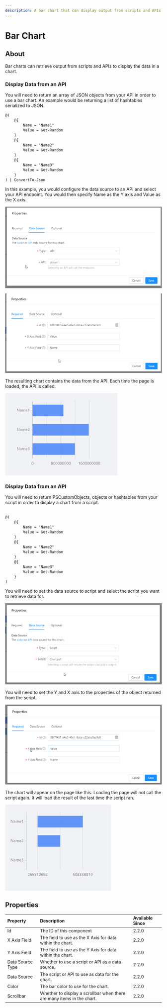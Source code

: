 ```yaml
---
description: A bar chart that can display output from scripts and APIs.
---
```


# Bar Chart

## About

Bar charts can retrieve output from scripts and APIs to display the data in a chart. 

### Display Data from an API

You will need to return an array of JSON objects from your API in order to use a bar chart. An example would be returning a list of hashtables serialized to JSON. 

```text
@(
    @{
        Name = "Name1"
        Value = Get-Random
    }
    @{
        Name = "Name2"
        Value = Get-Random
    }
    @{
        Name = "Name3"
        Value = Get-Random
    }
) | ConvertTo-Json 
```

In this example, you would configure the data source to an API and select your API endpoint. You would then specify Name as the Y axis and Value as the X axis. 

![](../../.gitbook/assets/image%20%28233%29.png)

![](../../.gitbook/assets/image%20%28241%29.png)

The resulting chart contains the data from the API. Each time the page is loaded, the API is called. 

![](../../.gitbook/assets/image%20%28242%29.png)

### Display Data from an API

You will need to return PSCustomObjects, objects or hashtables from your script in order to display a chart from a script. 

```text

@(
    @{
        Name = "Name1"
        Value = Get-Random
    }
    @{
        Name = "Name2"
        Value = Get-Random
    }
    @{
        Name = "Name3"
        Value = Get-Random
    }
)
```

You will need to set the data source to script and select the script you want to retrieve data for. 

![](../../.gitbook/assets/image%20%28246%29.png)

You will need to set the Y and X axis to the properties of the object returned from the script. 

![](../../.gitbook/assets/image%20%28234%29.png)

The chart will appear on the page like this. Loading the page will not call the script again. It will load the result of the last time the script ran. 

![](../../.gitbook/assets/image%20%28243%29.png)

## Properties

| Property | Description | Available Since |
| :--- | :--- | :--- |
| Id | The ID of this component | 2.2.0 |
| X Axis Field | The field to use as the X Axis for data within the chart. | 2.2.0 |
| Y Axis Field | The field to use as the Y Axis for data within the chart. | 2.2.0 |
| Data Source Type | Whether to use a script or API as a data source. | 2.2.0 |
| Data Source | The script or API to use as data for the chart. | 2.2.0 |
| Color | The bar color to use for the chart. | 2.2.0 |
| Scrollbar | Whether to display a scrollbar when there are many items in the chart. | 2.2.0 |

